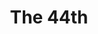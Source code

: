 ---
pid: pt271
title: The 44th
location_transcription: Downtown 15th Street
coordinates: "[-75.128554619296, 39.966027214858]"
zipcode: '19124'
gen_neighborhood: North Philadelphia
neighborhood: Juniata,Frankford,Feltonville
outside_phl: 
age: '17'
age_range: 13-19
instagram: 
image_file_name: pt_271.jpg
proposal_transcription: The Obama's
topic: Family,Politics
topic_summary: 0, 0
type: Sculpture Statue
keywords_other: 
credit: Ayannah Griffin
image_labels: Obama's  !
twitter: 
facebook: 
permalink: "/monuments/pt271/"
layout: item-page
---